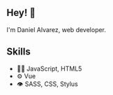 ## Hey! 👋
I'm Daniel Alvarez, web developer.

## Skills
- 👨‍💻 JavaScript, HTML5
- ⚙️ Vue
- 👁️ SASS, CSS, Stylus
